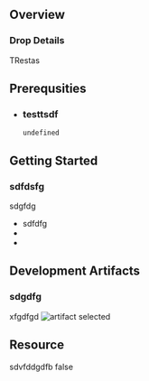 
## Overview



### Drop Details
TRestas

## Prerequsities

- ### testtsdf
  ```shell
  undefined
  ```
      

## Getting Started
### sdfdsfg
sdgfdg
- sdfdfg
- 
- 

## Development Artifacts
### sdgdfg
xfgdfgd
![artifact selected](./img/Dropdown2.png)

## Resource
sdvfddgdfb
false



    